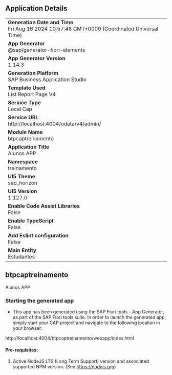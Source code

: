 ## Application Details
|               |
| ------------- |
|**Generation Date and Time**<br>Fri Aug 16 2024 10:57:48 GMT+0000 (Coordinated Universal Time)|
|**App Generator**<br>@sap/generator-fiori-elements|
|**App Generator Version**<br>1.14.3|
|**Generation Platform**<br>SAP Business Application Studio|
|**Template Used**<br>List Report Page V4|
|**Service Type**<br>Local Cap|
|**Service URL**<br>http://localhost:4004/odata/v4/admin/|
|**Module Name**<br>btpcaptreinamento|
|**Application Title**<br>Alunos APP|
|**Namespace**<br>treinamento|
|**UI5 Theme**<br>sap_horizon|
|**UI5 Version**<br>1.127.0|
|**Enable Code Assist Libraries**<br>False|
|**Enable TypeScript**<br>False|
|**Add Eslint configuration**<br>False|
|**Main Entity**<br>Estudantes|

## btpcaptreinamento

Alunos APP

### Starting the generated app

-   This app has been generated using the SAP Fiori tools - App Generator, as part of the SAP Fiori tools suite.  In order to launch the generated app, simply start your CAP project and navigate to the following location in your browser:

http://localhost:4004/btpcaptreinamento/webapp/index.html

#### Pre-requisites:

1. Active NodeJS LTS (Long Term Support) version and associated supported NPM version.  (See https://nodejs.org)


